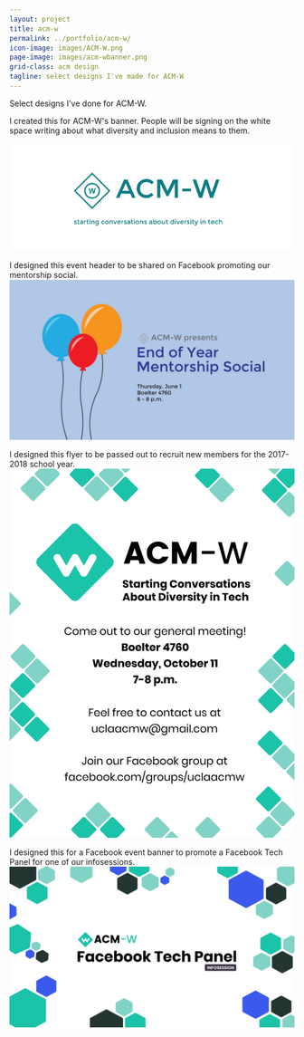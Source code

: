 ```yaml
---
layout: project
title: acm-w
permalink: ../portfolio/acm-w/
icon-image: images/ACM-W.png
page-image: images/acm-wbanner.png
grid-class: acm design
tagline: select designs I've made for ACM-W
---
```

Select designs I've done for ACM-W.

I created this for ACM-W's banner. People will be signing on the white space writing about what diversity and inclusion means to them.

<img class="project-images" src="/assets/images/acm-wbanner.png" />

I designed this event header to be shared on Facebook promoting our mentorship social.
<img class="project-images" src="/assets/images/acm-wmentorshipsocial.jpg" />

I designed this flyer to be passed out to recruit new members for the 2017-2018 school year.
<img class="project-images" src="/assets/images/acm-wflyer.png" />

I designed this for a Facebook event banner to promote a Facebook Tech Panel for one of our infosessions.
<img class="project-images" src="/assets/images/acm-wfacebookpanel.png" />
